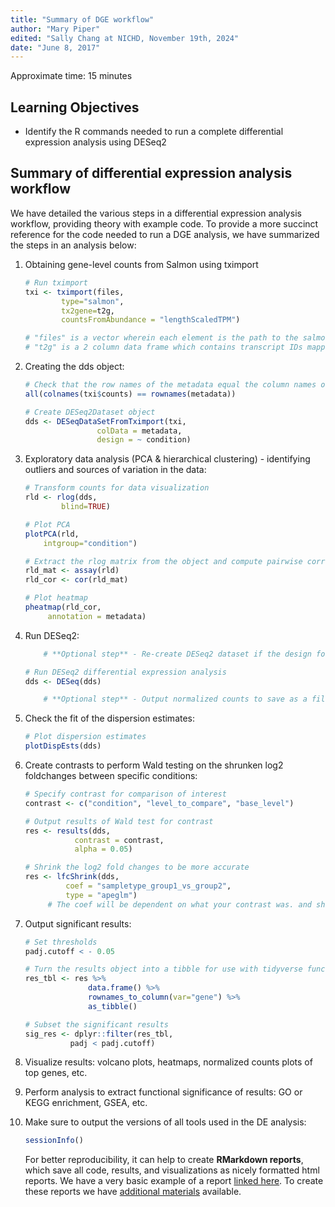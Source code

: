 ```yaml
---
title: "Summary of DGE workflow"
author: "Mary Piper"
edited: "Sally Chang at NICHD, November 19th, 2024"
date: "June 8, 2017"
---
```


Approximate time: 15 minutes

## Learning Objectives

-   Identify the R commands needed to run a complete differential expression analysis using DESeq2

## Summary of differential expression analysis workflow

We have detailed the various steps in a differential expression analysis workflow, providing theory with example code. To provide a more succinct reference for the code needed to run a DGE analysis, we have summarized the steps in an analysis below:

1.  Obtaining gene-level counts from Salmon using tximport

    ``` r
    # Run tximport
    txi <- tximport(files, 
            type="salmon", 
            tx2gene=t2g, 
            countsFromAbundance = "lengthScaledTPM")

    # "files" is a vector wherein each element is the path to the salmon quant.sf file, and each element is named with the name of the sample.
    # "t2g" is a 2 column data frame which contains transcript IDs mapped to geneIDs (in that order)
    ```

2.  Creating the dds object:

    ``` r
    # Check that the row names of the metadata equal the column names of the **raw counts** data
    all(colnames(txi$counts) == rownames(metadata))

    # Create DESeq2Dataset object
    dds <- DESeqDataSetFromTximport(txi, 
                    colData = metadata, 
                    design = ~ condition)
    ```

3.  Exploratory data analysis (PCA & hierarchical clustering) - identifying outliers and sources of variation in the data:

    ``` r
    # Transform counts for data visualization
    rld <- rlog(dds, 
            blind=TRUE)

    # Plot PCA 
    plotPCA(rld, 
        intgroup="condition")

    # Extract the rlog matrix from the object and compute pairwise correlation values
    rld_mat <- assay(rld)
    rld_cor <- cor(rld_mat)

    # Plot heatmap
    pheatmap(rld_cor, 
         annotation = metadata)
    ```

4.  Run DESeq2:

    ``` r
        # **Optional step** - Re-create DESeq2 dataset if the design formula has changed after QC analysis in include other sources of variation using "dds <- DESeqDataSetFromTximport(txi, colData = metadata, design = ~ covariate + condition)"

    # Run DESeq2 differential expression analysis
    dds <- DESeq(dds)

        # **Optional step** - Output normalized counts to save as a file to access outside RStudio using "normalized_counts <- counts(dds, normalized=TRUE)"
    ```

5.  Check the fit of the dispersion estimates:

    ``` r
    # Plot dispersion estimates
    plotDispEsts(dds)
    ```

6.  Create contrasts to perform Wald testing on the shrunken log2 foldchanges between specific conditions:

    ``` r
    # Specify contrast for comparison of interest
    contrast <- c("condition", "level_to_compare", "base_level")

    # Output results of Wald test for contrast
    res <- results(dds, 
               contrast = contrast, 
               alpha = 0.05)

    # Shrink the log2 fold changes to be more accurate
    res <- lfcShrink(dds, 
             coef = "sampletype_group1_vs_group2", 
             type = "apeglm")    
         # The coef will be dependent on what your contrast was. and should be identical to what is stored in resultsNames()
    ```

7.  Output significant results:

    ``` r
    # Set thresholds
    padj.cutoff < - 0.05

    # Turn the results object into a tibble for use with tidyverse functions
    res_tbl <- res %>%
                  data.frame() %>%
                  rownames_to_column(var="gene") %>% 
                  as_tibble()

    # Subset the significant results
    sig_res <- dplyr::filter(res_tbl, 
              padj < padj.cutoff)
    ```

8.  Visualize results: volcano plots, heatmaps, normalized counts plots of top genes, etc.

9.  Perform analysis to extract functional significance of results: GO or KEGG enrichment, GSEA, etc.

10. Make sure to output the versions of all tools used in the DE analysis:

    ``` r
    sessionInfo()
    ```

    For better reproducibility, it can help to create **RMarkdown reports**, which save all code, results, and visualizations as nicely formatted html reports. We have a very basic example of a report [linked here](https://www.dropbox.com/s/4bq0chxze6dogba/workshop-example.html?dl=0). To create these reports we have [additional materials](https://hbctraining.github.io/Training-modules/Rmarkdown/) available.
